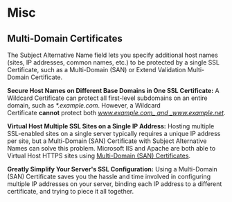 # Misc
## Multi-Domain Certificates 
The Subject Alternative Name field lets you specify additional host names (sites, IP addresses, common names, etc.) to be protected by a single SSL Certificate, such as a Multi-Domain (SAN) or Extend Validation Multi-Domain Certificate.

**Secure Host Names on Different Base Domains in One SSL Certificate:** A Wildcard Certificate can protect all first-level subdomains on an entire domain, such as _*.example.com_. However, a Wildcard Certificate **cannot** protect both _www.example.com_ and _www.example.net_.

**Virtual Host Multiple SSL Sites on a Single IP Address:** Hosting multiple SSL-enabled sites on a single server typically requires a unique IP address per site, but a Multi-Domain (SAN) Certificate with Subject Alternative Names can solve this problem. Microsoft IIS and Apache are both able to Virtual Host HTTPS sites using [Multi-Domain (SAN) Certificates](https://www.digicert.com/tls-ssl/multi-domain-ssl-certificates).

**Greatly Simplify Your Server's SSL Configuration:** Using a Multi-Domain (SAN) Certificate saves you the hassle and time involved in configuring multiple IP addresses on your server, binding each IP address to a different certificate, and trying to piece it all together.